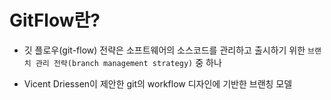 # GitFlow란?

- 깃 플로우(git-flow) 전략은 소프트웨어의 소스코드를 관리하고 출시하기 위한 `브랜치 관리 전략(branch management strategy)` 중 하나

- Vicent Driessen이 제안한 git의 workflow 디자인에 기반한 브랜칭 모델 

  